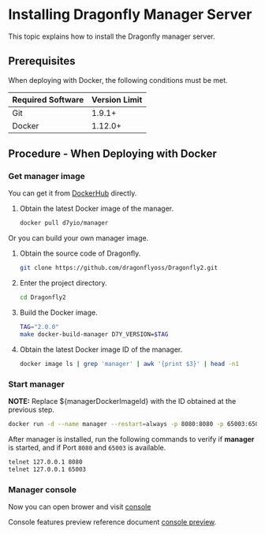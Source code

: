 # Installing Dragonfly Manager Server

This topic explains how to install the Dragonfly manager server.

## Prerequisites

When deploying with Docker, the following conditions must be met.

Required Software | Version Limit
---|---
Git|1.9.1+
Docker|1.12.0+

## Procedure - When Deploying with Docker

### Get manager image

You can get it from [DockerHub](https://hub.docker.com/) directly.

1. Obtain the latest Docker image of the manager.

    ```sh
    docker pull d7yio/manager
    ```

Or you can build your own manager image.

1. Obtain the source code of Dragonfly.

    ```sh
    git clone https://github.com/dragonflyoss/Dragonfly2.git
    ```

2. Enter the project directory.

    ```sh
    cd Dragonfly2
    ```

3. Build the Docker image.

    ```sh
    TAG="2.0.0"
    make docker-build-manager D7Y_VERSION=$TAG
    ```

4. Obtain the latest Docker image ID of the manager.

    ```sh
    docker image ls | grep 'manager' | awk '{print $3}' | head -n1
    ```

### Start manager

**NOTE:** Replace ${managerDockerImageId} with the ID obtained at the previous step.

```sh
docker run -d --name manager --restart=always -p 8080:8080 -p 65003:65003 ${managerDockerImageId}
```

After manager is installed, run the following commands to
verify if **manager** is started, and if Port `8080` and `65003` is available.

```sh
telnet 127.0.0.1 8080
telnet 127.0.0.1 65003
```

### Manager console

Now you can open brower and visit [console](http://localhost:8080)

Console features preview reference document
[console preview](../../../../design/manager.md).
